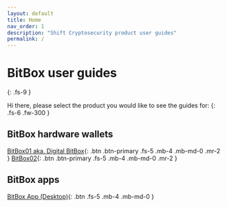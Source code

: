 ```yaml
---
layout: default
title: Home
nav_order: 1
description: "Shift Cryptosecurity product user guides"
permalink: /
---
```


# BitBox user guides
{: .fs-9 }

Hi there, please select the product you would like to see the guides for:
{: .fs-6 .fw-300 }

## BitBox hardware wallets
[BitBox01 aka. Digital BitBox](docs/bitbox01){: .btn .btn-primary .fs-5 .mb-4 .mb-md-0 .mr-2 }
[BitBox02](docs/bitbox02){: .btn .btn-primary .fs-5 .mb-4 .mb-md-0 .mr-2 }


## BitBox apps
[BitBox App (Desktop)](docs/bitbox_app){: .btn .fs-5 .mb-4 .mb-md-0 }
